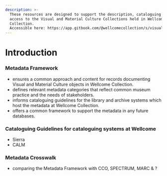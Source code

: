 ```yaml
---
description: >-
  These resources are designed to support the description, cataloguing and
  access to the Visual and Material Culture Collections held in Wellcome
  Collection. 
  Accessible here: https://app.gitbook.com/@wellcomecollection/s/visual-material/
---
```


# Introduction

### Metadata Framework

* ensures a common approach and content for records documenting Visual and Material Culture objects in Wellcome Collection.
* defines relevant metadata categories that reflect common museum practice and the needs of stakeholders. 
* informs cataloguing guidelines for the library and archive systems which host the metadata at Wellcome Collection.
* offers a common framework to support the metadata in any future databases. 

### Cataloguing Guidelines for cataloguing systems at Wellcome

* Sierra
* CALM

### Metadata Crosswalk

* comparing the Metadata Framework with CCO, SPECTRUM, MARC & ?

